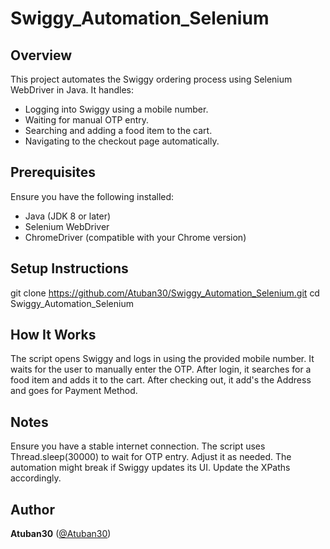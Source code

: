 # Swiggy_Automation_Selenium
## Overview  
This project automates the Swiggy ordering process using Selenium WebDriver in Java. It handles:  
- Logging into Swiggy using a mobile number.  
- Waiting for manual OTP entry.  
- Searching and adding a food item to the cart.  
- Navigating to the checkout page automatically.
## Prerequisites  
Ensure you have the following installed:  
- Java (JDK 8 or later)  
- Selenium WebDriver  
- ChromeDriver (compatible with your Chrome version)  
## Setup Instructions 
git clone https://github.com/Atuban30/Swiggy_Automation_Selenium.git
cd Swiggy_Automation_Selenium
## How It Works
The script opens Swiggy and logs in using the provided mobile number.
It waits for the user to manually enter the OTP.
After login, it searches for a food item and adds it to the cart.
After checking out, it add's the Address and goes for Payment Method.
## Notes
Ensure you have a stable internet connection.
The script uses Thread.sleep(30000) to wait for OTP entry. Adjust it as needed.
The automation might break if Swiggy updates its UI. Update the XPaths accordingly.
## Author
**Atuban30** ([@Atuban30](https://github.com/Atuban30))

